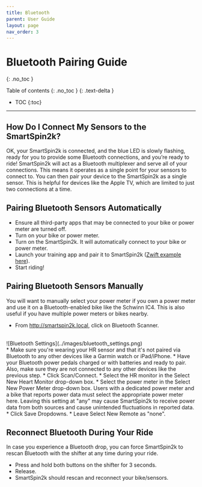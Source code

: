 ```yaml
---
title: Bluetooth
parent: User Guide
layout: page
nav_order: 3
---
```

# Bluetooth Pairing Guide
{: .no_toc }

Table of contents
{: .no_toc }
{: .text-delta }
- TOC
{:toc}
---

## How Do I Connect My Sensors to the SmartSpin2k?
OK, your SmartSpin2k is connected, and the blue LED is slowly flashing, ready for you to provide some Bluetooth connections, and you’re ready to ride! SmartSpin2k will act as a Bluetooth multiplexer and serve all of your connections.  This means it operates as a single point for your sensors to connect to.  You can then pair your device to the SmartSpin2k as a single sensor.  This is helpful for devices like the Apple TV, which are limited to just two connections at a time.

## Pairing Bluetooth Sensors Automatically
* Ensure all third-party apps that may be connected to your bike or power meter are turned off.
* Turn on your bike or power meter.
* Turn on the SmartSpin2k.  It will automatically connect to your bike or power meter.
* Launch your training app and pair it to SmartSpin2k ([Zwift example here](https://github.com/doudar/SmartSpin2k/wiki/Riding-Zwift-with-SmartSpin2k)).
* Start riding!

## Pairing Bluetooth Sensors Manually
You will want to manually select your power meter if you own a power meter and use it on a Bluetooth-enabled bike like the Schwinn IC4. This is also useful if you have multiple power meters or bikes nearby.

* From http://smartspin2k.local, click on Bluetooth Scanner.
<br/>
![Bluetooth Settings](../images/bluetooth_settings.png)
<br/>
* Make sure you're wearing your HR sensor and that it's not paired via Bluetooth to any other devices like a Garmin watch or iPad/iPhone.
* Have your Bluetooth power pedals charged or with batteries and ready to pair. Also, make sure they are not connected to any other devices like the previous step.
* Click Scan/Connect.
* Select the HR monitor in the Select New Heart Monitor drop-down box.
* Select the power meter in the Select New Power Meter drop-down box.  Users with a dedicated power meter and a bike that reports power data must select the appropriate power meter here.  Leaving this setting at "any" may cause SmartSpin2k to receive power data from both sources and cause unintended fluctuations in reported data.
* Click Save Dropdowns.
* Leave Select New Remote as "none".

## Reconnect Bluetooth During Your Ride
In case you experience a Bluetooth drop, you can force SmartSpin2k to rescan Bluetooth with the shifter at any time during your ride.

* Press and hold both buttons on the shifter for 3 seconds.
* Release.
* SmartSpin2k should rescan and reconnect your bike/sensors.